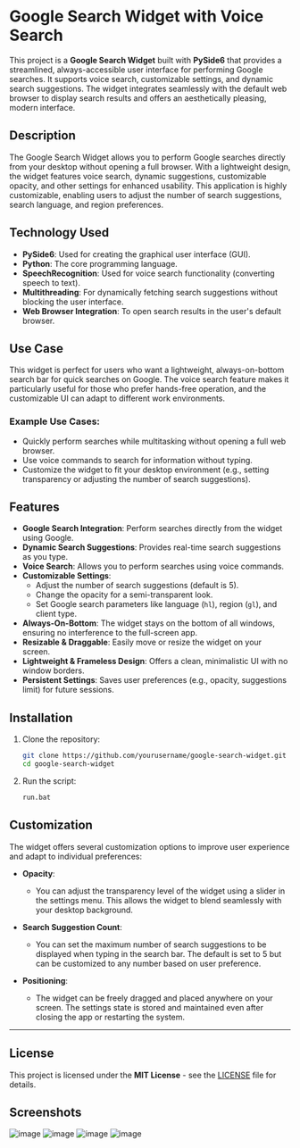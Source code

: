 # Google Search Widget with Voice Search

This project is a **Google Search Widget** built with **PySide6** that provides a streamlined, always-accessible user interface for performing Google searches. It supports voice search, customizable settings, and dynamic search suggestions. The widget integrates seamlessly with the default web browser to display search results and offers an aesthetically pleasing, modern interface.

## Description

The Google Search Widget allows you to perform Google searches directly from your desktop without opening a full browser. With a lightweight design, the widget features voice search, dynamic suggestions, customizable opacity, and other settings for enhanced usability. This application is highly customizable, enabling users to adjust the number of search suggestions, search language, and region preferences.

## Technology Used

- **PySide6**: Used for creating the graphical user interface (GUI).
- **Python**: The core programming language.
- **SpeechRecognition**: Used for voice search functionality (converting speech to text).
- **Multithreading**: For dynamically fetching search suggestions without blocking the user interface.
- **Web Browser Integration**: To open search results in the user's default browser.

## Use Case

This widget is perfect for users who want a lightweight, always-on-bottom search bar for quick searches on Google. The voice search feature makes it particularly useful for those who prefer hands-free operation, and the customizable UI can adapt to different work environments.

### Example Use Cases:
- Quickly perform searches while multitasking without opening a full web browser.
- Use voice commands to search for information without typing.
- Customize the widget to fit your desktop environment (e.g., setting transparency or adjusting the number of search suggestions).

## Features

- **Google Search Integration**: Perform searches directly from the widget using Google.
- **Dynamic Search Suggestions**: Provides real-time search suggestions as you type.
- **Voice Search**: Allows you to perform searches using voice commands.
- **Customizable Settings**:
  - Adjust the number of search suggestions (default is 5).
  - Change the opacity for a semi-transparent look.
  - Set Google search parameters like language (`hl`), region (`gl`), and client type.
- **Always-On-Bottom**: The widget stays on the bottom of all windows, ensuring no interference to the full-screen app.
- **Resizable & Draggable**: Easily move or resize the widget on your screen.
- **Lightweight & Frameless Design**: Offers a clean, minimalistic UI with no window borders.
- **Persistent Settings**: Saves user preferences (e.g., opacity, suggestions limit) for future sessions.

## Installation

1. Clone the repository:

   ```bash
   git clone https://github.com/yourusername/google-search-widget.git
   cd google-search-widget

2. Run the script:

   ```bash
   run.bat

## Customization

The widget offers several customization options to improve user experience and adapt to individual preferences:

- **Opacity**: 
  - You can adjust the transparency level of the widget using a slider in the settings menu. This allows the widget to blend seamlessly with your desktop background.
  
- **Search Suggestion Count**:
  - You can set the maximum number of search suggestions to be displayed when typing in the search bar. The default is set to 5 but can be customized to any number based on user preference.

- **Positioning**:
  - The widget can be freely dragged and placed anywhere on your screen. The settings state is stored and maintained even after closing the app or restarting the system.

---

## License

This project is licensed under the **MIT License** - see the [LICENSE](LICENSE) file for details.

## Screenshots
![image](https://github.com/user-attachments/assets/ca2b08bb-2c9d-4477-a40f-add89e4e2efb)
![image](https://github.com/user-attachments/assets/85a0c1bc-0cc3-4e57-86f7-ec119b23a0b0)
![image](https://github.com/user-attachments/assets/e3acb12c-705d-43c4-af5e-3ad3b2f332b1)
![image](https://github.com/user-attachments/assets/4590fef2-fb4a-4b0c-b714-263f2dc64355)
